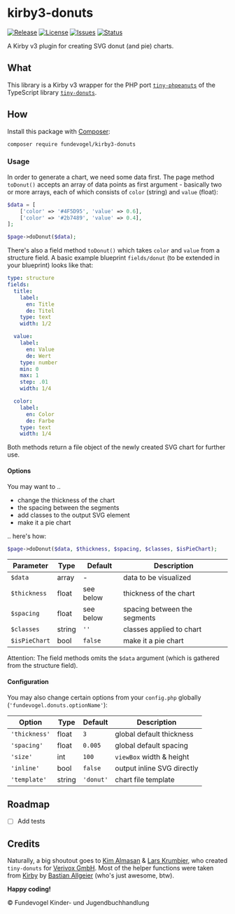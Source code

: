 # kirby3-donuts
[![Release](https://img.shields.io/github/release/Fundevogel/kirby3-donuts.svg)](https://github.com/Fundevogel/kirby3-donuts/releases) [![License](https://img.shields.io/github/license/Fundevogel/kirby3-donuts.svg)](https://github.com/Fundevogel/kirby3-donuts/blob/master/LICENSE) [![Issues](https://img.shields.io/github/issues/Fundevogel/kirby3-donuts.svg)](https://github.com/Fundevogel/kirby3-donuts/issues) [![Status](https://travis-ci.org/fundevogel/kirby3-donuts.svg?branch=master)](https://travis-ci.org/fundevogel/kirby3-donuts)

A Kirby v3 plugin for creating SVG donut (and pie) charts.


## What
This library is a Kirby v3 wrapper for the PHP port [`tiny-phpeanuts`](https://github.com/Fundevogel/tiny-phpeanuts) of the TypeScript library [`tiny-donuts`](https://github.com/Verivox/tiny-donuts).


## How
Install this package with [Composer](https://getcomposer.org):

```text
composer require fundevogel/kirby3-donuts
```


### Usage
In order to generate a chart, we need some data first. The page method `toDonut()` accepts an array of data points as first argument - basically two or more arrays, each of which consists of `color` (string) and `value` (float):

```php
$data = [
    ['color' => '#4F5D95', 'value' => 0.6],
    ['color' => '#2b7489', 'value' => 0.4],
];

$page->doDonut($data);
```

There's also a field method `toDonut()` which takes `color` and `value` from a structure field. A basic example blueprint `fields/donut` (to be extended in your blueprint) looks like that:

```yaml
type: structure
fields:
  title:
    label:
      en: Title
      de: Titel
    type: text
    width: 1/2

  value:
    label:
      en: Value
      de: Wert
    type: number
    min: 0
    max: 1
    step: .01
    width: 1/4

  color:
    label:
      en: Color
      de: Farbe
    type: text
    width: 1/4
```

Both methods return a file object of the newly created SVG chart for further use.


#### Options
You may want to ..

- change the thickness of the chart
- the spacing between the segments
- add classes to the output SVG element
- make it a pie chart

.. here's how:

```php
$page->doDonut($data, $thickness, $spacing, $classes, $isPieChart);
```

| Parameter     | Type   | Default   | Description                  |
| ------------- | ------ | --------- | ---------------------------- |
| `$data`       | array  | -         | data to be visualized        |
| `$thickness`  | float  | see below | thickness of the chart       |
| `$spacing`    | float  | see below | spacing between the segments |
| `$classes`    | string | `''`      | classes applied to chart     |
| `$isPieChart` | bool   | `false`   | make it a pie chart          |

Attention: The field methods omits the `$data` argument (which is gathered from the structure field).


#### Configuration
You may also change certain options from your `config.php` globally (`'fundevogel.donuts.optionName'`):

| Option        | Type   | Default   | Description                |
| ------------- | ------ | --------- | -------------------------- |
| `'thickness'` | float  | `3`       | global default thickness   |
| `'spacing'`   | float  | `0.005`   | global default spacing     |
| `'size'`      | int    | `100`     | `viewBox` width & height   |
| `'inline'`    | bool   | `false`   | output inline SVG directly |
| `'template'`  | string | `'donut'` | chart file template        |


## Roadmap
- [ ] Add tests


## Credits
Naturally, a big shoutout goes to [Kim Almasan](https://github.com/Narquadah) & [Lars Krumbier](), who created `tiny-donuts` for [Verivox GmbH](https://github.com/Verivox). Most of the helper functions were taken from [Kirby](https://getkirby.com) by [Bastian Allgeier](https://github.com/bastianallgeier) (who's just awesome, btw).


**Happy coding!**


:copyright: Fundevogel Kinder- und Jugendbuchhandlung
